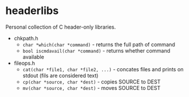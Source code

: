 # headerlibs

Personal collection of C header-only libraries.

- chkpath.h
  - `char *which(char *command)` - returns the full path of command
  - `bool iscmdavail(char *command)` - returns whether command available
- fileops.h
  - `cat(char *file1, char *file2, ...)` - concates files and prints on
    stdout (fils are considered text)
  - `cp(char *source, char *dest)` - copies SOURCE to DEST
  - `mv(char *source, char *dest)` - moves SOURCE to DEST
